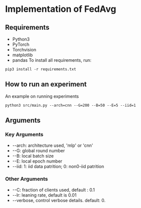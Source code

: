 # Implementation of FedAvg

## Requirements
- Python3
- PyTorch
- Torchvision
- matplotlib
- pandas
To install all requirements, run:

`pip3 install -r requirements.txt`

## How to run an experiment
An example on running experiments

`python3 src/main.py --arch=cnn --G=200 --B=50 --E=5 --iid=1 `

## Arguments
### Key Arguments
- --arch: architecture used, 'mlp' or 'cnn'
- --G: global round number
- --B: local batch size
- --E: local epoch number
- --iid: 1: iid data patrition; 0: non0-iid patrition
### Other Arguments
- --C: fraction of clients used, default : 0.1
- --lr: leaning rate, default is 0.01
- --verbose, control verbose details. default: 0.